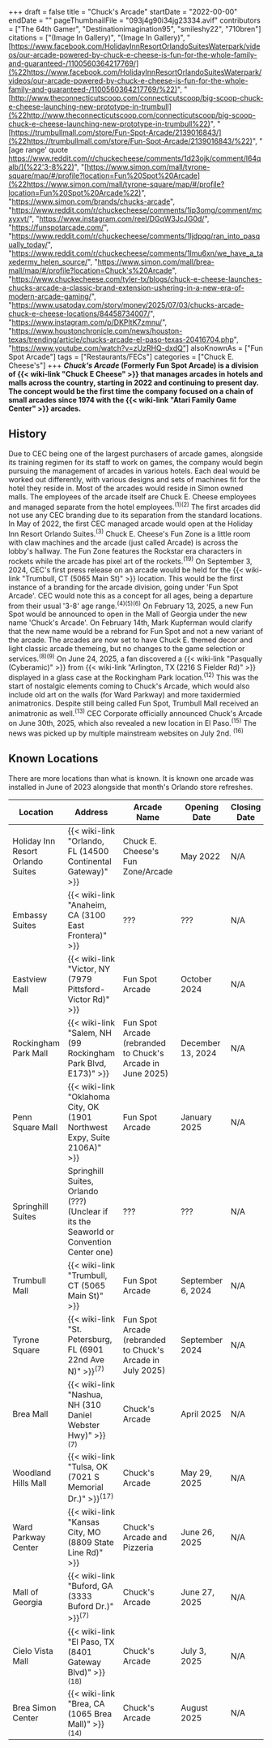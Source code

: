 +++
draft = false
title = "Chuck's Arcade"
startDate = "2022-00-00"
endDate = ""
pageThumbnailFile = "093j4g90i34jg23334.avif"
contributors = ["The 64th Gamer", "Destinationimagination95", "smileshy22", "710bren"]
citations = ["(Image In Gallery)", "(Image In Gallery)", "[https://www.facebook.com/HolidayInnResortOrlandoSuitesWaterpark/videos/our-arcade-powered-by-chuck-e-cheese-is-fun-for-the-whole-family-and-guaranteed-/1100560364217769/](%22https://www.facebook.com/HolidayInnResortOrlandoSuitesWaterpark/videos/our-arcade-powered-by-chuck-e-cheese-is-fun-for-the-whole-family-and-guaranteed-/1100560364217769/%22)", "[http://www.theconnecticutscoop.com/connecticutscoop/big-scoop-chuck-e-cheese-launching-new-prototype-in-trumbull](%22http://www.theconnecticutscoop.com/connecticutscoop/big-scoop-chuck-e-cheese-launching-new-prototype-in-trumbull%22)", "[https://trumbullmall.com/store/Fun-Spot-Arcade/2139016843/](%22https://trumbullmall.com/store/Fun-Spot-Arcade/2139016843/%22)", " [age range' quote https://www.reddit.com/r/chuckecheese/comments/1d23ojk/comment/l64qalb/](%22'3-8%22)", "[https://www.simon.com/mall/tyrone-square/map/#/profile?location=Fun%20Spot%20Arcade](%22https://www.simon.com/mall/tyrone-square/map/#/profile?location=Fun%20Spot%20Arcade%22)", "https://www.simon.com/brands/chucks-arcade", "https://www.reddit.com/r/chuckecheese/comments/1ip3omg/comment/mcxyxvt/", "https://www.instagram.com/reel/DGqW3JcJG0d/", "https://funspotarcade.com/", "https://www.reddit.com/r/chuckecheese/comments/1ljdpqg/ran_into_pasqually_today/", "https://www.reddit.com/r/chuckecheese/comments/1lmu6xn/we_have_a_taxedermy_helen_source/", "https://www.simon.com/mall/brea-mall/map/#/profile?location=Chuck's%20Arcade", "https://www.chuckecheese.com/tyler-tx/blogs/chuck-e-cheese-launches-chucks-arcade-a-classic-brand-extension-ushering-in-a-new-era-of-modern-arcade-gaming/", "https://www.usatoday.com/story/money/2025/07/03/chucks-arcade-chuck-e-cheese-locations/84458734007/", "https://www.instagram.com/p/DKPltK7zmnu/", "https://www.houstonchronicle.com/news/houston-texas/trending/article/chucks-arcade-el-paso-texas-20416704.php", "https://www.youtube.com/watch?v=zUzRHQ-dxdQ"]
alsoKnownAs = ["Fun Spot Arcade"]
tags = ["Restaurants/FECs"]
categories = ["Chuck E. Cheese's"]
+++
***Chuck's Arcade* (Formerly Fun Spot Arcade) is a division of {{< wiki-link "Chuck E Cheese" >}} that manages arcades in hotels and malls across the country, starting in 2022 and continuing to present day.
The concept would be the first time the company focused on a chain of small arcades since 1974 with the {{< wiki-link "Atari Family Game Center" >}} arcades.**

## History

Due to CEC being one of the largest purchasers of arcade games, alongside its training regimen for its staff to work on games, the company would begin pursuing the management of arcades in various hotels. Each deal would be worked out differently, with various designs and sets of machines fit for the hotel they reside in. Most of the arcades would reside in Simon owned malls. The employees of the arcade itself are Chuck E. Cheese employees and managed separate from the hotel employees.<sup>(1)(2)</sup> The first arcades did not use any CEC branding due to its separation from the standard locations.
In May of 2022, the first CEC managed arcade would open at the Holiday Inn Resort Orlando Suites.<sup>(3)</sup> Chuck E. Cheese's Fun Zone is a little room with claw machines and the arcade (just called Arcade) is across the lobby's hallway. The Fun Zone features the Rockstar era characters in rockets while the arcade has pixel art of the rockets.<sup>(19)</sup>
On September 3, 2024, CEC's first press release on an arcade would be held for the {{< wiki-link "Trumbull, CT (5065 Main St)" >}} location. This would be the first instance of a branding for the arcade division, going under 'Fun Spot Arcade'. CEC would note this as a concept for all ages, being a departure from their usual '3-8' age range.<sup>(4)(5)(6)</sup>
On February 13, 2025, a new Fun Spot would be announced to open in the Mall of Georgia under the new name 'Chuck's Arcade'. On February 14th, Mark Kupferman would clarify that the new name would be a rebrand for Fun Spot and not a new variant of the arcade. The arcades are now set to have Chuck E. themed decor and light classic arcade themeing, but no changes to the game selection or services.<sup>(8)(9)</sup>
On June 24, 2025, a fan discovered a {{< wiki-link "Pasqually (Cyberamic)" >}} from {{< wiki-link "Arlington, TX (2216 S Fielder Rd)" >}} displayed in a glass case at the Rockingham Park location.<sup>(12)</sup> This was the start of nostalgic elements coming to Chuck's Arcade, which would also include old art on the walls (for Ward Parkway) and more taxidermied animatronics. Despite still being called Fun Spot, Trumbull Mall received an animatronic as well.<sup>(13)</sup>
CEC Corporate officially announced Chuck's Arcade on June 30th, 2025, which also revealed a new location in El Paso.<sup>(15)</sup> The news was picked up by multiple mainstream websites on July 2nd. <sup>(16)</sup>

## Known Locations

There are more locations than what is known. It is known one arcade was installed in June of 2023 alongside that month's Orlando store refreshes.

| Location | Address | Arcade Name | Opening Date | Closing Date |
| -------- | ------- | -------- | ------- | -------- |
| Holiday Inn Resort Orlando Suites | {{< wiki-link "Orlando, FL (14500 Continental Gateway)" >}}  |  Chuck E. Cheese's Fun Zone/Arcade | May 2022 | N/A |
| Embassy Suites | {{< wiki-link "Anaheim, CA (3100 East Frontera)" >}} | ??? | ??? | N/A |
| Eastview Mall | {{< wiki-link "Victor, NY (7979 Pittsford-Victor Rd)" >}} | Fun Spot Arcade | October 2024 |  N/A |
| Rockingham Park Mall | {{< wiki-link "Salem, NH (99 Rockingham Park Blvd, E173)" >}} | Fun Spot Arcade (rebranded to Chuck's Arcade in June 2025) | December 13, 2024 | N/A |
| Penn Square Mall | {{< wiki-link "Oklahoma City, OK (1901 Northwest Expy, Suite 2106A)" >}} | Fun Spot Arcade | January 2025 | N/A |
| Springhill Suites | Springhill Suites, Orlando (???) (Unclear if its the Seaworld or Convention Center one) | ??? | ??? |  N/A |
| Trumbull Mall | {{< wiki-link "Trumbull, CT (5065 Main St)" >}} | Fun Spot Arcade | September 6, 2024 | N/A |
| Tyrone Square | {{< wiki-link "St. Petersburg, FL (6901 22nd Ave N)" >}}<sup>(7)</sup> | Fun Spot Arcade (rebranded to Chuck's Arcade in July 2025) | September 2024  | N/A  |
| Brea Mall | {{< wiki-link "Nashua, NH (310 Daniel Webster Hwy)" >}}<sup>(7)</sup> | Chuck's Arcade | April 2025 | N/A |
| Woodland Hills Mall | {{< wiki-link "Tulsa, OK (7021 S Memorial Dr.)" >}}<sup>(17)</sup> | Chuck's Arcade | May 29, 2025 | N/A |
| Ward Parkway Center | {{< wiki-link "Kansas City, MO (8809 State Line Rd)" >}} | Chuck's Arcade and Pizzeria | June 26, 2025 | N/A |
| Mall of Georgia | {{< wiki-link "Buford, GA (3333 Buford Dr.)" >}}<sup>(7)</sup> | Chuck's Arcade | June 27, 2025 | N/A |
| Cielo Vista Mall | {{< wiki-link "El Paso, TX (8401 Gateway Blvd)" >}}<sup>(18)</sup> | Chuck's Arcade | July 3, 2025 | N/A |
| Brea Simon Center | {{< wiki-link "Brea, CA (1065 Brea Mall)" >}}<sup>(14)</sup> |    Chuck's Arcade | August 2025 | N/A |
